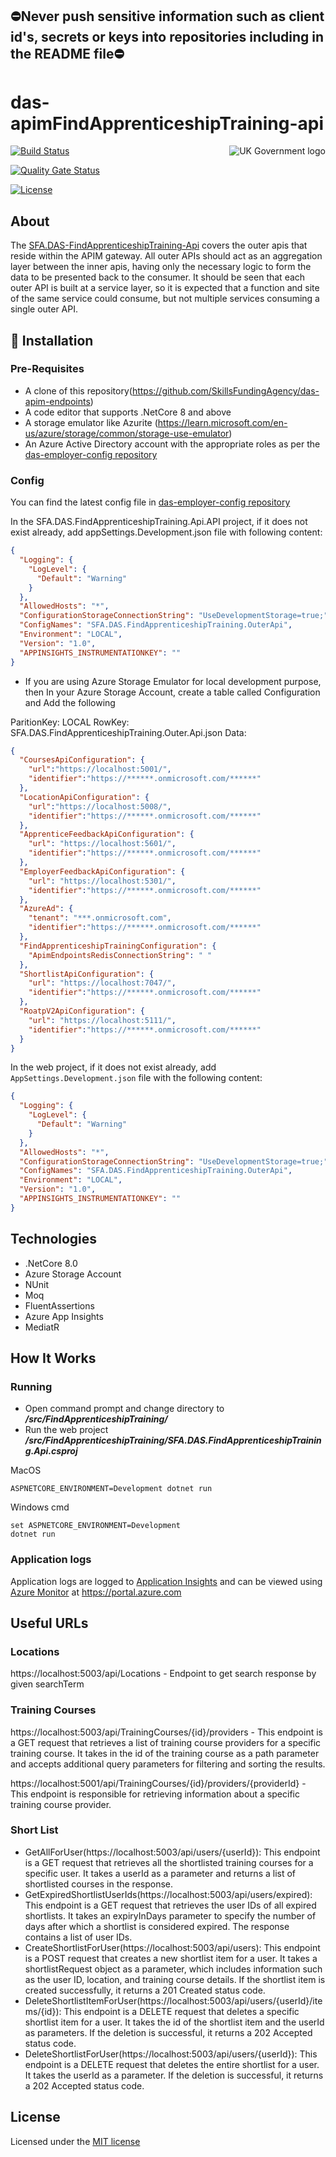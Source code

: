 ﻿## ⛔Never push sensitive information such as client id's, secrets or keys into repositories including in the README file⛔

# das-apimFindApprenticeshipTraining-api

<img src="https://avatars.githubusercontent.com/u/9841374?s=200&v=4" align="right" alt="UK Government logo">

[![Build Status](https://sfa-gov-uk.visualstudio.com/Digital%20Apprenticeship%20Service/_apis/build/status%2FAPIM%2Fdas-apim-endpoints-FindApprenticeshipTraining?repoName=SkillsFundingAgency%2Fdas-apim-endpoints&branchName=refs%2Fpull%2F1550%2Fmerge)](https://sfa-gov-uk.visualstudio.com/Digital%20Apprenticeship%20Service/_build/latest?definitionId=2872&repoName=SkillsFundingAgency%2Fdas-apim-endpoints&branchName=refs%2Fpull%2F1550%2Fmerge)

[![Quality Gate Status](https://sonarcloud.io/api/project_badges/measure?project=SkillsFundingAgency_das-apim-endpoints_FindApprenticeshipTraining&metric=alert_status)](https://sonarcloud.io/summary/new_code?id=SkillsFundingAgency_das-apim-endpoints_FindApprenticeshipTraining)

[![License](https://img.shields.io/badge/license-MIT-lightgrey.svg?longCache=true&style=flat-square)](https://en.wikipedia.org/wiki/MIT_License)

## About

The [SFA.DAS-FindApprenticeshipTraining-Api](https://github.com/SkillsFundingAgency/das-apim-endpoints/tree/029667d9f1023409a610019a2b89833bc56adfbb/src/FindApprenticeshipTraining) covers the outer apis that reside within the APIM gateway. All outer APIs should act as an aggregation layer between the inner apis, having only the necessary logic to form the data to be presented back to the consumer. It should be seen that each outer API is built at a service layer, so it is expected that a function and site of the same service could consume, but not multiple services consuming a single outer API.

## 🚀 Installation

### Pre-Requisites
* A clone of this repository(https://github.com/SkillsFundingAgency/das-apim-endpoints)
* A code editor that supports .NetCore 8 and above
* A storage emulator like Azurite (https://learn.microsoft.com/en-us/azure/storage/common/storage-use-emulator)
* An Azure Active Directory account with the appropriate roles as per the [das-employer-config repository](https://github.com/SkillsFundingAgency/das-employer-config/blob/master/das-apim-endpoints/SFA.DAS.FindApprenticeshipTraining.OuterApi.json)

### Config
You can find the latest config file in [das-employer-config repository](https://github.com/SkillsFundingAgency/das-employer-config/blob/master/das-apim-endpoints/SFA.DAS.FindApprenticeshipTraining.OuterApi.json)

In the SFA.DAS.FindApprenticeshipTraining.Api.API project, if it does not exist already, add appSettings.Development.json file with following content:
```json
{
  "Logging": {
    "LogLevel": {
      "Default": "Warning"
    }
  },
  "AllowedHosts": "*",
  "ConfigurationStorageConnectionString": "UseDevelopmentStorage=true;",
  "ConfigNames": "SFA.DAS.FindApprenticeshipTraining.OuterApi",
  "Environment": "LOCAL",
  "Version": "1.0", 
  "APPINSIGHTS_INSTRUMENTATIONKEY": ""
}
```

* If you are using Azure Storage Emulator for local development purpose, then In your Azure Storage Account, create a table called Configuration and Add the following

ParitionKey: LOCAL
RowKey: SFA.DAS.FindApprenticeshipTraining.Outer.Api.json
Data:
```json
{
  "CoursesApiConfiguration": {
    "url":"https://localhost:5001/",
    "identifier":"https://******.onmicrosoft.com/******"
  },
  "LocationApiConfiguration": {
    "url":"https://localhost:5008/",
    "identifier":"https://******.onmicrosoft.com/******"
  },
  "ApprenticeFeedbackApiConfiguration": {
    "url": "https://localhost:5601/",
    "identifier":"https://******.onmicrosoft.com/******"
  },
  "EmployerFeedbackApiConfiguration": {
    "url": "https://localhost:5301/",
    "identifier":"https://******.onmicrosoft.com/******"
  },
  "AzureAd": {
    "tenant": "***.onmicrosoft.com",
    "identifier":"https://******.onmicrosoft.com/******"
  },
  "FindApprenticeshipTrainingConfiguration": {
    "ApimEndpointsRedisConnectionString": " "
  },
  "ShortlistApiConfiguration": {
    "url": "https://localhost:7047/",
    "identifier":"https://******.onmicrosoft.com/******"
  },
  "RoatpV2ApiConfiguration": {
    "url": "https://localhost:5111/",
    "identifier":"https://******.onmicrosoft.com/******"
  }
}
```

In the web project, if it does not exist already, add `AppSettings.Development.json` file with the following content:

```json
{
  "Logging": {
    "LogLevel": {
      "Default": "Warning"
    }
  },
  "AllowedHosts": "*",
  "ConfigurationStorageConnectionString": "UseDevelopmentStorage=true;",
  "ConfigNames": "SFA.DAS.FindApprenticeshipTraining.OuterApi",
  "Environment": "LOCAL",
  "Version": "1.0", 
  "APPINSIGHTS_INSTRUMENTATIONKEY": ""
}
```

## Technologies
* .NetCore 8.0
* Azure Storage Account
* NUnit
* Moq
* FluentAssertions
* Azure App Insights
* MediatR

## How It Works

### Running

* Open command prompt and change directory to _**/src/FindApprenticeshipTraining/**_
* Run the web project _**/src/FindApprenticeshipTraining/SFA.DAS.FindApprenticeshipTraining.Api.csproj**_

MacOS
```
ASPNETCORE_ENVIRONMENT=Development dotnet run
```
Windows cmd
```
set ASPNETCORE_ENVIRONMENT=Development
dotnet run
```

### Application logs
Application logs are logged to [Application Insights](https://learn.microsoft.com/en-us/azure/azure-monitor/app/app-insights-overview) and can be viewed using [Azure Monitor](https://learn.microsoft.com/en-us/azure/azure-monitor/overview) at https://portal.azure.com

## Useful URLs

### Locations

https://localhost:5003/api/Locations - Endpoint to get search response by given searchTerm

### Training Courses

https://localhost:5003/api/TrainingCourses/{id}/providers - This endpoint is a GET request that retrieves a list of training course providers for a specific training course. It takes in the id of the training course as a path parameter and accepts additional query parameters for filtering and sorting the results.

https://localhost:5001/api/TrainingCourses/{id}/providers/{providerId} - This endpoint is responsible for retrieving information about a specific training course provider.

### Short List

*	GetAllForUser(https://localhost:5003/api/users/{userId}): This endpoint is a GET request that retrieves all the shortlisted training courses for a specific user. It takes a userId as a parameter and returns a list of shortlisted courses in the response.
*	GetExpiredShortlistUserIds(https://localhost:5003/api/users/expired): This endpoint is a GET request that retrieves the user IDs of all expired shortlists. It takes an expiryInDays parameter to specify the number of days after which a shortlist is considered expired. The response contains a list of user IDs.
* 	CreateShortlistForUser(https://localhost:5003/api/users): This endpoint is a POST request that creates a new shortlist item for a user. It takes a shortlistRequest object as a parameter, which includes information such as the user ID, location, and training course details. If the shortlist item is created successfully, it returns a 201 Created status code.
*	DeleteShortlistItemForUser(https://localhost:5003/api/users/{userId}/items/{id}): This endpoint is a DELETE request that deletes a specific shortlist item for a user. It takes the id of the shortlist item and the userId as parameters. If the deletion is successful, it returns a 202 Accepted status code.
*	DeleteShortlistForUser(https://localhost:5003/api/users/{userId}): This endpoint is a DELETE request that deletes the entire shortlist for a user. It takes the userId as a parameter. If the deletion is successful, it returns a 202 Accepted status code.

## License

Licensed under the [MIT license](LICENSE)